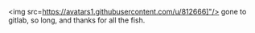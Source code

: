 <img src=https://avatars1.githubusercontent.com/u/812666]"/> gone to gitlab, so long, and thanks for all the fish.
